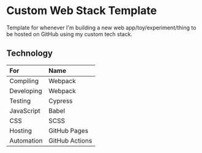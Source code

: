 Custom Web Stack Template
================================================

Template for whenever I'm building a new web 
app/toy/experiment/thing to be hosted on GitHub 
using my custom tech stack.

Technology
-----------------------------------------------

| For        | Name           |
|:-----------|:---------------|
| Compiling  | Webpack        |
| Developing | Webpack        |
| Testing    | Cypress        |
| JavaScript | Babel          |
| CSS        | SCSS           |
| Hosting    | GitHub Pages   |
| Automation | GitHub Actions |
